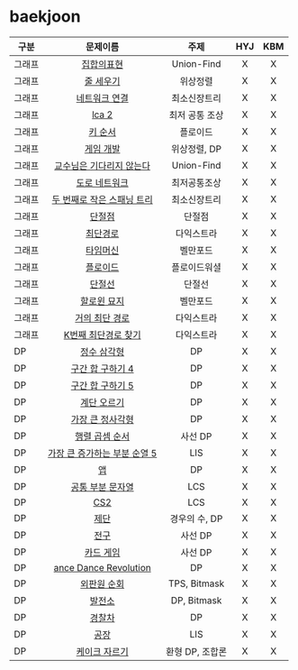 # baekjoon 
| 구분 | 문제이름 | 주제 | HYJ | KBM
|---|:---:|:---:|:---:|:---:|
| 그래프 | [집합의표현](https://www.acmicpc.net/problem/1717) | Union-Find | X | X |
| 그래프 | [줄 세우기](https://www.acmicpc.net/problem/2252) | 위상정렬 | X | X |
| 그래프 | [네트워크 연결](https://www.acmicpc.net/problem/1922) | 최소신장트리 | X | X |
| 그래프 | [lca 2](https://www.acmicpc.net/problem/11438) | 최저 공통 조상 | X | X |
| 그래프 | [키 순서](https://www.acmicpc.net/problem/2458) | 플로이드 | X | X |
| 그래프 | [게임 개발](https://www.acmicpc.net/problem/1516) | 위상정렬, DP | X | X |
| 그래프 | [교수님은 기다리지 않는다](https://www.acmicpc.net/problem/3830) | Union-Find | X | X |
| 그래프 | [도로 네트워크](https://www.acmicpc.net/problem/3176) | 최저공통조상 | X | X |
| 그래프 | [두 번째로 작은 스패닝 트리](https://www.acmicpc.net/problem/1626) | 최소신장트리 | X | X |
| 그래프 | [단절점](https://www.acmicpc.net/problem/11266) | 단절점 | X | X |
| 그래프 | [최단경로](https://www.acmicpc.net/problem/1753) | 다익스트라 | X | X |
| 그래프 | [타임머신](https://www.acmicpc.net/problem/11657) | 벨만포드 | X | X |
| 그래프 | [플로이드](https://www.acmicpc.net/problem/11404) | 플로이드워셜 | X | X |
| 그래프 | [단절선](https://www.acmicpc.net/problem/11400) | 단절선 | X | X |
| 그래프 | [할로윈 묘지](https://www.acmicpc.net/problem/3860) | 벨만포드 | X | X |
| 그래프 | [거의 최단 경로](https://www.acmicpc.net/problem/5719) | 다익스트라 | X | X |
| 그래프 | [K번째 최단경로 찾기](https://www.acmicpc.net/problem/1854) | 다익스트라 | X | X |
| DP | [정수 삼각형](https://www.acmicpc.net/problem/1932) | DP | X | X |
| DP | [구간 합 구하기 4](https://www.acmicpc.net/problem/11659) | DP | X | X |
| DP | [구간 합 구하기 5](https://www.acmicpc.net/problem/11660) | DP | X | X |
| DP | [계단 오르기](https://www.acmicpc.net/problem/2579) | DP | X | X |
| DP | [가장 큰 정사각형](https://www.acmicpc.net/problem/1915) | DP| X | X |
| DP | [행렬 곱셈 순서](https://www.acmicpc.net/problem/11049) | 사선 DP | X | X |
| DP | [가장 큰 증가하는 부분 순열 5](https://www.acmicpc.net/problem/14003) | LIS | X | X |
| DP | [앱](https://www.acmicpc.net/problem/7579) | DP | X | X |
| DP | [공통 부분 문자열](https://www.acmicpc.net/problem/5582) | LCS | X | X |
| DP | [CS2](https://www.acmicpc.net/problem/9252) | LCS | X | X |
| DP | [제단](https://www.acmicpc.net/problem/5626) | 경우의 수, DP | X | X |
| DP | [전구](https://www.acmicpc.net/problem/2449) | 사선 DP | X | X |
| DP | [카드 게임](https://www.acmicpc.net/problem/11062) | 사선 DP | X | X |
| DP | [ance Dance Revolution](https://www.acmicpc.net/problem/2342) | DP | X | X |
| DP | [외판원 순회](https://www.acmicpc.net/problem/2098) | TPS, Bitmask | X | X |
| DP | [발전소](https://www.acmicpc.net/problem/1102) | DP, Bitmask | X | X |
| DP | [경찰차](https://www.acmicpc.net/problem/2618) | DP | X | X |
| DP | [공장](https://www.acmicpc.net/problem/7578) | LIS | X | X |
| DP | [케이크 자르기](https://www.acmicpc.net/problem/10714) | 환형 DP, 조합론 | X | X |